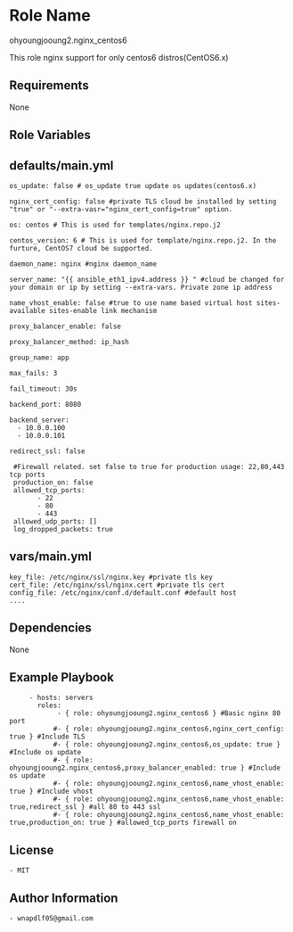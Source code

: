 Role Name
=========
ohyoungjooung2.nginx_centos6

This role nginx support for only centos6 distros(CentOS6.x)

Requirements
------------
None

Role Variables
--------------


defaults/main.yml
--------------

    os_update: false # os_update true update os updates(centos6.x)
  
    nginx_cert_config: false #private TLS cloud be installed by setting "true" or "--extra-vasr="nginx_cert_config=true" option.
  
    os: centos # This is used for templates/nginx.repo.j2
  
    centos_version: 6 # This is used for template/nginx.repo.j2. In the furture, CentOS7 cloud be supported.
  
    daemon_name: nginx #nginx daemon_name
  
    server_name: "{{ ansible_eth1_ipv4.address }} " #cloud be changed for your domain or ip by setting --extra-vars. Private zone ip address
 
    name_vhost_enable: false #true to use name based virtual host sites-available sites-enable link mechanism

    proxy_balancer_enable: false

    proxy_balancer_method: ip_hash
   
    group_name: app
    
    max_fails: 3
   
    fail_timeout: 30s
    
    backend_port: 8080
    
    backend_server:
      - 10.0.0.100
      - 10.0.0.101

    redirect_ssl: false

     #Firewall related. set false to true for production usage: 22,80,443 tcp ports
     production_on: false
     allowed_tcp_ports:
           - 22
           - 80
           - 443
     allowed_udp_ports: []
     log_dropped_packets: true



    
vars/main.yml
--------------

    key_file: /etc/nginx/ssl/nginx.key #private tls key
    cert_file: /etc/nginx/ssl/nginx.cert #private tls cert
    config_file: /etc/nginx/conf.d/default.conf #default host
    ....

  


Dependencies
------------
  None

Example Playbook
----------------

         - hosts: servers
           roles:
                - { role: ohyoungjooung2.nginx_centos6 } #Basic nginx 80 port
               #- { role: ohyoungjooung2.nginx_centos6,nginx_cert_config: true } #Include TLS
               #- { role: ohyoungjooung2.nginx_centos6,os_update: true } #Include os update
               #- { role: ohyoungjooung2.nginx_centos6,proxy_balancer_enabled: true } #Include os update
               #- { role: ohyoungjooung2.nginx_centos6,name_vhost_enable: true } #Include vhost
               #- { role: ohyoungjooung2.nginx_centos6,name_vhost_enable: true,redirect_ssl } #all 80 to 443 ssl
               #- { role: ohyoungjooung2.nginx_centos6,name_vhost_enable: true,production_on: true } #allowed_tcp_ports firewall on


   
License
-------
    - MIT


Author Information
------------------
  
    - wnapdlf05@gmail.com
